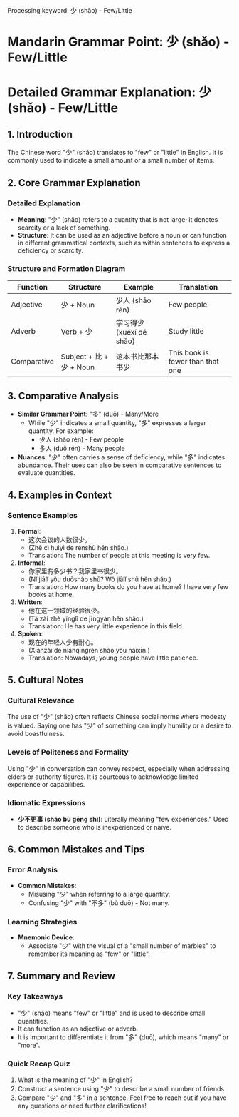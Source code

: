 Processing keyword: 少 (shǎo) - Few/Little
# Mandarin Grammar Point: 少 (shǎo) - Few/Little
# Detailed Grammar Explanation: 少 (shǎo) - Few/Little
## 1. Introduction
The Chinese word "少" (shǎo) translates to "few" or "little" in English. It is commonly used to indicate a small amount or a small number of items.
## 2. Core Grammar Explanation
### Detailed Explanation
- **Meaning**: "少" (shǎo) refers to a quantity that is not large; it denotes scarcity or a lack of something.
- **Structure**: It can be used as an adjective before a noun or can function in different grammatical contexts, such as within sentences to express a deficiency or scarcity.
  
### Structure and Formation Diagram
| **Function** | **Structure**              | **Example**               | **Translation**        |
|--------------|-----------------------------|---------------------------|------------------------|
| Adjective    | 少 + Noun                  | 少人 (shǎo rén)          | Few people             |
| Adverb       | Verb + 少                  | 学习得少 (xuéxí dé shǎo)  | Study little           |
| Comparative  | Subject + 比 + 少 + Noun   | 这本书比那本书少         | This book is fewer than that one  |
## 3. Comparative Analysis
- **Similar Grammar Point**: "多" (duō) - Many/More
  - While "少" indicates a small quantity, "多" expresses a larger quantity. For example:
    - 少人 (shǎo rén) - Few people
    - 多人 (duō rén) - Many people
- **Nuances**: "少" often carries a sense of deficiency, while "多" indicates abundance. Their uses can also be seen in comparative sentences to evaluate quantities.
## 4. Examples in Context
### Sentence Examples
1. **Formal**: 
   - 这次会议的人数很少。
   - (Zhè cì huìyì de rénshù hěn shǎo.)
   - Translation: The number of people at this meeting is very few.
2. **Informal**:
   - 你家里有多少书？我家里书很少。
   - (Nǐ jiālǐ yǒu duōshǎo shū? Wǒ jiālǐ shū hěn shǎo.)
   - Translation: How many books do you have at home? I have very few books at home.
3. **Written**:
   - 他在这一领域的经验很少。
   - (Tā zài zhè yīnglǐ de jīngyàn hěn shǎo.)
   - Translation: He has very little experience in this field.
4. **Spoken**:
   - 现在的年轻人少有耐心。
   - (Xiànzài de niánqīngrén shǎo yǒu nàixīn.)
   - Translation: Nowadays, young people have little patience.
## 5. Cultural Notes
### Cultural Relevance
The use of "少" (shǎo) often reflects Chinese social norms where modesty is valued. Saying one has "少" of something can imply humility or a desire to avoid boastfulness. 
### Levels of Politeness and Formality
Using "少" in conversation can convey respect, especially when addressing elders or authority figures. It is courteous to acknowledge limited experience or capabilities.
### Idiomatic Expressions
- **少不更事 (shǎo bù gēng shì)**: Literally meaning "few experiences." Used to describe someone who is inexperienced or naïve.
## 6. Common Mistakes and Tips
### Error Analysis
- **Common Mistakes**:
  - Misusing "少" when referring to a large quantity.
  - Confusing "少" with "不多" (bù duō) - Not many.
  
### Learning Strategies
- **Mnemonic Device**: 
  - Associate "少" with the visual of a "small number of marbles" to remember its meaning as "few" or "little".
  
## 7. Summary and Review
### Key Takeaways
- "少" (shǎo) means "few" or "little" and is used to describe small quantities.
- It can function as an adjective or adverb.
- It is important to differentiate it from "多" (duō), which means "many" or "more".
### Quick Recap Quiz
1. What is the meaning of "少" in English?
2. Construct a sentence using "少" to describe a small number of friends.
3. Compare "少" and "多" in a sentence.
Feel free to reach out if you have any questions or need further clarifications!
